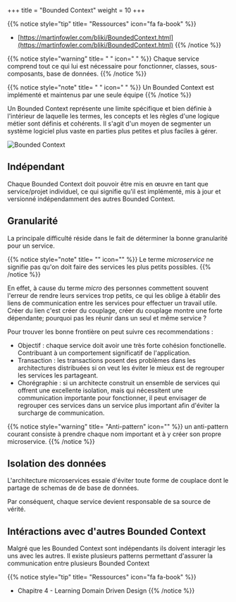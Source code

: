 +++
title = "Bounded Context"
weight = 10
+++

{{% notice style="tip" title= "Ressources" icon="fa fa-book" %}}

- [https://martinfowler.com/bliki/BoundedContext.html](https://martinfowler.com/bliki/BoundedContext.html)
  {{% /notice %}}

{{% notice style="warning" title= " " icon=" " %}}
Chaque service comprend tout ce qui lui est nécessaire pour fonctionner, classes, sous-composants, base de données.
{{% /notice %}}

{{% notice style="note" title= " " icon=" " %}}
Un Bounded Context est implémenté et maintenus par une seule équipe
{{% /notice %}}

Un Bounded Context représente une limite spécifique et bien définie à l'intérieur de laquelle les termes, les concepts et les règles d'une logique métier sont définis et cohérents. Il s'agit d'un moyen de segmenter un système logiciel plus vaste en parties plus petites et plus faciles à gérer.

![Bounded Context](https://martinfowler.com/bliki/images/boundedContext/sketch.png?width=40pc)

## Indépendant

Chaque Bounded Context doit pouvoir être mis en œuvre en tant que service/projet individuel, ce qui signifie qu'il est implémenté, mis à jour et versionné indépendamment des autres Bounded Context.

## Granularité

La principale difficulté réside dans le fait de déterminer la bonne granularité pour un service.

{{% notice style="note" title= "" icon="" %}}
Le terme _microservice_ ne signifie pas qu'on doit faire des services les plus petits possibles.
{{% /notice %}}

En effet, à cause du terme _micro_ des personnes commettent souvent l'erreur de rendre leurs services trop petits, ce qui les oblige à établir des liens de communication entre les services pour effectuer un travail utile. Créer du lien c'est créer du couplage, créer du couplage montre une forte dépendante; pourquoi pas les réunir dans un seul et même service ?

Pour trouver les bonne frontière on peut suivre ces recommendations :

- Objectif : chaque service doit avoir une très forte cohésion fonctionelle. Contribuant à un comportement significatif de l'application.
- Transaction : les transactions posent des problèmes dans les architectures distribuées si on veut les éviter le mieux est de regrouper les services les partageant.
- Chorégraphie : si un architecte construit un ensemble de services qui offrent une excellente isolation, mais qui nécessitent une communication importante pour fonctionner, il peut envisager de regrouper ces services dans un service plus important afin d'éviter la surcharge de communication.

{{% notice style="warning" title= "Anti-pattern" icon="" %}}
un anti-pattern courant consiste à prendre chaque nom important et à y créer son propre microservice.
{{% /notice %}}

## Isolation des données

L'architecture microservices essaie d'éviter toute forme de couplace dont le partage de schemas de de base de données.

Par conséquent, chaque service devient responsable de sa source de vérité.

## Intéractions avec d'autres Bounded Context

Malgré que les Bounded Context sont indépendants ils doivent interagir les uns avec les autres. Il existe plusieurs patterns permettant d'assurer la communication entre plusieurs Bounded Context

{{% notice style="tip" title= "Ressources" icon="fa fa-book" %}}

- Chapitre 4 - Learning Domain Driven Design
  {{% /notice %}}
